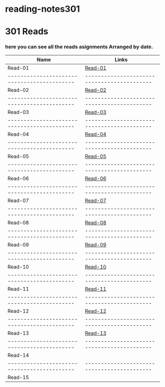 # reading-notes301
# 301 Reads
### here you can see all the reads asignments Arranged by date.


Name                                       | Links
-------------------------------------------|-------------------------------------------
Read-01                                    | [Read-01](https://thaerm94.github.io/reading-notes301/read01)
-------------------------------------------|-------------------------------------------
Read-02                                    | [Read-02](https://thaerm94.github.io/reading-notes301/read02)
-------------------------------------------|-------------------------------------------
Read-03                                    | [Read-03](https://thaerm94.github.io/reading-notes301/read03)
-------------------------------------------|-------------------------------------------
Read-04                                    | [Read-04](https://thaerm94.github.io/reading-notes301/read04)
-------------------------------------------|-------------------------------------------
Read-05                                    |  [Read-05](https://thaerm94.github.io/reading-notes301/read05)
-------------------------------------------|-------------------------------------------
Read-06                                    |  [Read-06](https://thaerm94.github.io/reading-notes301/read06)
-------------------------------------------|-------------------------------------------
Read-07                                    |  [Read-07](https://thaerm94.github.io/reading-notes301/read07)
-------------------------------------------|-------------------------------------------
Read-08                                    |  [Read-08](https://thaerm94.github.io/reading-notes301/read08)
-------------------------------------------|-------------------------------------------
Read-09                                    |  [Read-09](https://thaerm94.github.io/reading-notes301/read09)
-------------------------------------------|-------------------------------------------
Read-10                                    |  [Read-10](https://thaerm94.github.io/reading-notes301/read10)
-------------------------------------------|-------------------------------------------
Read-11                                    |  [Read-11](https://thaerm94.github.io/reading-notes301/read11)
-------------------------------------------|-------------------------------------------
Read-12                                    |  [Read-12](https://thaerm94.github.io/reading-notes301/read12)
-------------------------------------------|-------------------------------------------
Read-13                                    |  [Read-13](https://thaerm94.github.io/reading-notes301/read13)
-------------------------------------------|-------------------------------------------
Read-14                                    |
-------------------------------------------|-------------------------------------------
Read-15                                    |
